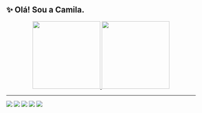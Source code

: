 ## ✨ Olá! Sou a Camila.  

<p align="center">
  <a href="https://github.com/camila-alonso/github-readme-stats">
    <img height="180" src="https://github-readme-stats.vercel.app/api?username=camila-alonso&rank_icon=github&theme=radical&show_icons=true" />
  </a>
  <a href="https://github.com/camila-alonso/convoychat">
    <img height="180" src="https://github-readme-stats.vercel.app/api/top-langs?username=camila-alonso&layout=compact&langs_count=8&card_width=200&theme=radical&show_icons=true" />
  </a>
</p>

---

<p align="left">
  <img src="https://img.shields.io/badge/Python-3776AB?style=for-the-badge&logo=python&logoColor=white" />
  <img src="https://img.shields.io/badge/HTML-239120?style=for-the-badge&logo=html5&logoColor=white" />
  <img src="https://img.shields.io/badge/CSS-239120?&style=for-the-badge&logo=css3&logoColor=white" />
  <img src="https://img.shields.io/badge/JavaScript-F7DF1E?style=for-the-badge&logo=javascript&logoColor=black" />
  <img src="https://img.shields.io/badge/MySQL-00000F?style=for-the-badge&logo=mysql&logoColor=white" />
</p>
